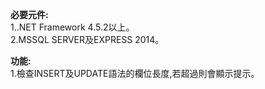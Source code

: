 **必要元件:**  
1..NET Framework 4.5.2以上。  
2.MSSQL SERVER及EXPRESS 2014。  

**功能:**  
1.檢查INSERT及UPDATE語法的欄位長度,若超過則會顯示提示。  